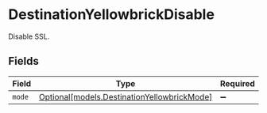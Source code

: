 # DestinationYellowbrickDisable

Disable SSL.


## Fields

| Field                                                                                  | Type                                                                                   | Required                                                                               | Description                                                                            |
| -------------------------------------------------------------------------------------- | -------------------------------------------------------------------------------------- | -------------------------------------------------------------------------------------- | -------------------------------------------------------------------------------------- |
| `mode`                                                                                 | [Optional[models.DestinationYellowbrickMode]](../models/destinationyellowbrickmode.md) | :heavy_minus_sign:                                                                     | N/A                                                                                    |